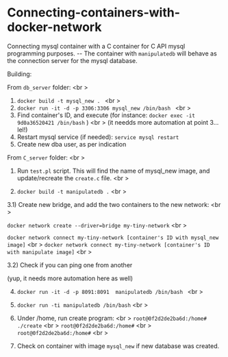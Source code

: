 # Connecting-containers-with-docker-network

Connecting mysql container with a C container for C API mysql programming purposes.  -- The container with ``manipulatedb`` will behave as the connection server for the mysql database.

Building:

From ``db_server`` folder: <br \>

1) ``docker build -t mysql_new . `` <br \>
2) ``docker run -it -d -p 3306:3306 mysql_new /bin/bash `` <br \>
3) Find container's ID, and execute (for instance: ``docker exec -it 9d0a36520421 /bin/bash`` ) <br \>
(it needds more automation at point 3... lel!)
4) Restart mysql service (if needed): ``service mysql restart``
5) Create new dba user, as per indication 


From ``C_server`` folder: <br \>

1) Run ``test.pl`` script. This will find the name of mysql_new image, and update/recreate the ``create.c`` file. <br \> 

2) `` docker build -t manipulatedb . `` <br \>

3.1) Create new bridge, and add the two containers to the new network: <br \>

`` docker network create --driver=bridge my-tiny-network ``  <br \>

`` docker network connect my-tiny-network [container's ID with mysql_new image] `` <br \>
`` docker network connect my-tiny-network [container's ID with manipulate image] `` <br \>

3.2) Check if you can ping one from another

(yup, it needs more automation here as well)

4) ``docker run -it -d -p 8091:8091  manipulatedb /bin/bash ``   <br \>
5)  `` docker run -ti manipulatedb /bin/bash ``   <br \>
6) Under /home, run create program:  <br \>
``root@0f2d2de2ba6d:/home# ./create`` <br \>
``root@0f2d2de2ba6d:/home#`` <br \> 
``root@0f2d2de2ba6d:/home#``  <br \>

7) Check on container with image ``mysql_new`` if new database was created. 


